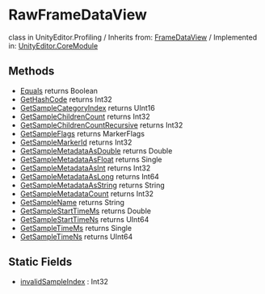 # RawFrameDataView
class in UnityEditor.Profiling
 / Inherits from: <a href="https://docs.unity3d.com/6000.2/Documentation/ScriptReference/FrameDataView.html">FrameDataView</a> / Implemented in: <a href="https://docs.unity3d.com/6000.2/Documentation/ScriptReference/UnityEditor.CoreModule.html">UnityEditor.CoreModule</a>

## Methods
- <a href="https://docs.unity3d.com/6000.2/Documentation/ScriptReference/RawFrameDataView.Equals.html">Equals</a> returns Boolean
- <a href="https://docs.unity3d.com/6000.2/Documentation/ScriptReference/RawFrameDataView.GetHashCode.html">GetHashCode</a> returns Int32
- <a href="https://docs.unity3d.com/6000.2/Documentation/ScriptReference/RawFrameDataView.GetSampleCategoryIndex.html">GetSampleCategoryIndex</a> returns UInt16
- <a href="https://docs.unity3d.com/6000.2/Documentation/ScriptReference/RawFrameDataView.GetSampleChildrenCount.html">GetSampleChildrenCount</a> returns Int32
- <a href="https://docs.unity3d.com/6000.2/Documentation/ScriptReference/RawFrameDataView.GetSampleChildrenCountRecursive.html">GetSampleChildrenCountRecursive</a> returns Int32
- <a href="https://docs.unity3d.com/6000.2/Documentation/ScriptReference/RawFrameDataView.GetSampleFlags.html">GetSampleFlags</a> returns MarkerFlags
- <a href="https://docs.unity3d.com/6000.2/Documentation/ScriptReference/RawFrameDataView.GetSampleMarkerId.html">GetSampleMarkerId</a> returns Int32
- <a href="https://docs.unity3d.com/6000.2/Documentation/ScriptReference/RawFrameDataView.GetSampleMetadataAsDouble.html">GetSampleMetadataAsDouble</a> returns Double
- <a href="https://docs.unity3d.com/6000.2/Documentation/ScriptReference/RawFrameDataView.GetSampleMetadataAsFloat.html">GetSampleMetadataAsFloat</a> returns Single
- <a href="https://docs.unity3d.com/6000.2/Documentation/ScriptReference/RawFrameDataView.GetSampleMetadataAsInt.html">GetSampleMetadataAsInt</a> returns Int32
- <a href="https://docs.unity3d.com/6000.2/Documentation/ScriptReference/RawFrameDataView.GetSampleMetadataAsLong.html">GetSampleMetadataAsLong</a> returns Int64
- <a href="https://docs.unity3d.com/6000.2/Documentation/ScriptReference/RawFrameDataView.GetSampleMetadataAsString.html">GetSampleMetadataAsString</a> returns String
- <a href="https://docs.unity3d.com/6000.2/Documentation/ScriptReference/RawFrameDataView.GetSampleMetadataCount.html">GetSampleMetadataCount</a> returns Int32
- <a href="https://docs.unity3d.com/6000.2/Documentation/ScriptReference/RawFrameDataView.GetSampleName.html">GetSampleName</a> returns String
- <a href="https://docs.unity3d.com/6000.2/Documentation/ScriptReference/RawFrameDataView.GetSampleStartTimeMs.html">GetSampleStartTimeMs</a> returns Double
- <a href="https://docs.unity3d.com/6000.2/Documentation/ScriptReference/RawFrameDataView.GetSampleStartTimeNs.html">GetSampleStartTimeNs</a> returns UInt64
- <a href="https://docs.unity3d.com/6000.2/Documentation/ScriptReference/RawFrameDataView.GetSampleTimeMs.html">GetSampleTimeMs</a> returns Single
- <a href="https://docs.unity3d.com/6000.2/Documentation/ScriptReference/RawFrameDataView.GetSampleTimeNs.html">GetSampleTimeNs</a> returns UInt64

## Static Fields
- <a href="https://docs.unity3d.com/6000.2/Documentation/ScriptReference/RawFrameDataView-invalidSampleIndex.html">invalidSampleIndex</a> : Int32
